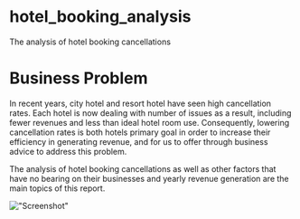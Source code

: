 # hotel_booking_analysis
The analysis of hotel booking cancellations

Business Problem
=====================
In recent years, city hotel and resort hotel have seen high cancellation rates. Each hotel is now dealing with number of issues as a result, including fewer revenues and less than ideal hotel
room use. Consequently, lowering cancellation rates is both hotels primary goal in order to increase their efficiency in generating revenue, and for us to offer through business advice to address this problem.

The analysis of hotel booking cancellations as well as other factors that have no bearing on their businesses and yearly revenue generation are the main topics of this report.



!["Screenshot"](screenshot.png)




